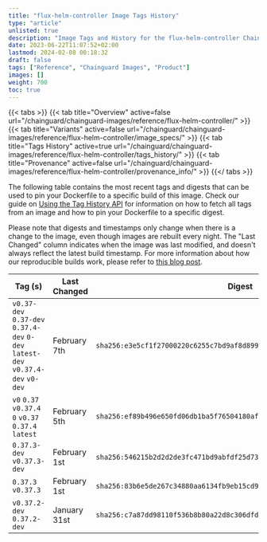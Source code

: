 ```yaml
---
title: "flux-helm-controller Image Tags History"
type: "article"
unlisted: true
description: "Image Tags and History for the flux-helm-controller Chainguard Image"
date: 2023-06-22T11:07:52+02:00
lastmod: 2024-02-08 00:18:32
draft: false
tags: ["Reference", "Chainguard Images", "Product"]
images: []
weight: 700
toc: true
---
```


{{< tabs >}}
{{< tab title="Overview" active=false url="/chainguard/chainguard-images/reference/flux-helm-controller/" >}}
{{< tab title="Variants" active=false url="/chainguard/chainguard-images/reference/flux-helm-controller/image_specs/" >}}
{{< tab title="Tags History" active=true url="/chainguard/chainguard-images/reference/flux-helm-controller/tags_history/" >}}
{{< tab title="Provenance" active=false url="/chainguard/chainguard-images/reference/flux-helm-controller/provenance_info/" >}}
{{</ tabs >}}

The following table contains the most recent tags and digests that can be used to pin your Dockerfile to a specific build of this image. Check our guide on [Using the Tag History API](/chainguard/chainguard-images/using-the-tag-history-api/) for information on how to fetch all tags from an image and how to pin your Dockerfile to a specific digest.

Please note that digests and timestamps only change when there is a change to the image, even though images are rebuilt every night. The "Last Changed" column indicates when the image was last modified, and doesn't always reflect the latest build timestamp. For more information about how our reproducible builds work, please refer to [this blog post](https://www.chainguard.dev/unchained/reproducing-chainguards-reproducible-image-builds).

| Tag (s)                                                                          | Last Changed | Digest                                                                    |
|----------------------------------------------------------------------------------|--------------|---------------------------------------------------------------------------|
|  `v0.37-dev` `0.37-dev` `0.37.4-dev` `0-dev` `latest-dev` `v0.37.4-dev` `v0-dev` | February 7th | `sha256:e3e5cf1f27000220c6255c7bd9af8d899ff5a6eb9606b956e48107e6a0ab60f8` |
|  `v0` `0.37` `v0.37.4` `0` `v0.37` `0.37.4` `latest`                             | February 5th | `sha256:ef89b496e650fd06db1ba5f76504180aff69bb37cd31fdf99388434d6fea14e2` |
|  `0.37.3-dev` `v0.37.3-dev`                                                      | February 1st | `sha256:546215b2d2d2de3fc471bd9abfdf25d7371b813c32c55bb5948d9cfdc09ac858` |
|  `0.37.3` `v0.37.3`                                                              | February 1st | `sha256:83b6e5de267c34880aa6134fb9eb15cd9343b5fd76ee503074ce6e88b6683597` |
|  `v0.37.2-dev` `0.37.2-dev`                                                      | January 31st | `sha256:c7a87dd98110f536b8b80a22d8c306dfd9839b07faf7420712337dde064597e5` |

